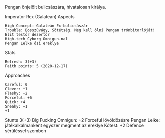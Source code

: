 Pengan önjelölt bulicsászára, hivatalosan királya.


Imperator Rex (Galatean)
Aspects

    High Concept: Galateán Ex-bulicsászár
    Trouble: Bosszúvágy, Sötétség. Meg kell ölni Pengan trónbitorlóját!
    Elit testőr dezertőr
    High-tech Cyborg Omnigun-nal
    Pengan Lelke ősi ereklye

Stats

    Refresh: 3(+3)
    Faith points: 5 (2020-12-17)

Approaches

    Careful: 0
    Clever: +1
    Flashy: +2
    Forceful: +6
    Quick: +4
    Sneaky: +1
    +1

Stunts
3(+3)
    Big Fucking Omnigun: +2 Forceful lövöldözésre
    Pengan Lelke: játékalkalmanként egyszer megment az ereklye
    Kőtest: +2 Defence sérüléssel szemben


